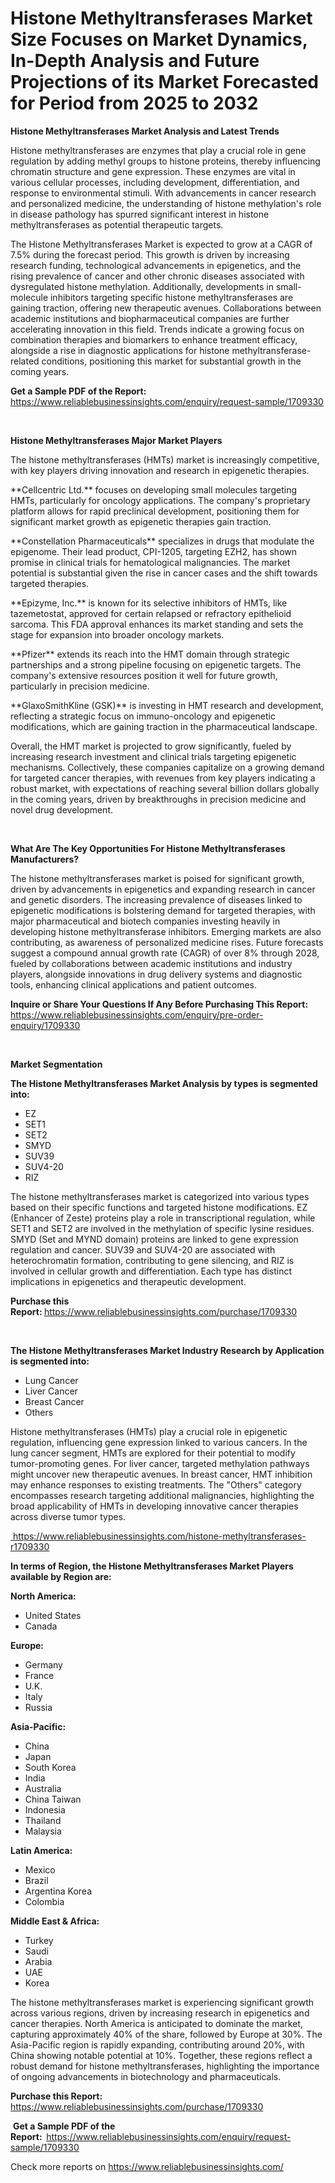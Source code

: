 <p><h1>Histone Methyltransferases Market Size Focuses on Market Dynamics, In-Depth Analysis and Future Projections of its Market Forecasted for Period from 2025 to 2032</h1></p><p><strong>Histone Methyltransferases Market Analysis and Latest Trends</strong></p>
<p><p>Histone methyltransferases are enzymes that play a crucial role in gene regulation by adding methyl groups to histone proteins, thereby influencing chromatin structure and gene expression. These enzymes are vital in various cellular processes, including development, differentiation, and response to environmental stimuli. With advancements in cancer research and personalized medicine, the understanding of histone methylation's role in disease pathology has spurred significant interest in histone methyltransferases as potential therapeutic targets.</p><p>The Histone Methyltransferases Market is expected to grow at a CAGR of 7.5% during the forecast period. This growth is driven by increasing research funding, technological advancements in epigenetics, and the rising prevalence of cancer and other chronic diseases associated with dysregulated histone methylation. Additionally, developments in small-molecule inhibitors targeting specific histone methyltransferases are gaining traction, offering new therapeutic avenues. Collaborations between academic institutions and biopharmaceutical companies are further accelerating innovation in this field. Trends indicate a growing focus on combination therapies and biomarkers to enhance treatment efficacy, alongside a rise in diagnostic applications for histone methyltransferase-related conditions, positioning this market for substantial growth in the coming years.</p></p>
<p><strong>Get a Sample PDF of the Report:&nbsp;</strong> <a href="https://www.reliablebusinessinsights.com/enquiry/request-sample/1709330?utm_campaign=3170&utm_medium=2&utm_source=Github&utm_content=ia&utm_term=08032025&utm_id=histone-methyltransferases">https://www.reliablebusinessinsights.com/enquiry/request-sample/1709330</a></p>
<p>&nbsp;</p>
<p><strong>Histone Methyltransferases Major Market Players</strong></p>
<p><p>The histone methyltransferases (HMTs) market is increasingly competitive, with key players driving innovation and research in epigenetic therapies. </p><p>**Cellcentric Ltd.** focuses on developing small molecules targeting HMTs, particularly for oncology applications. The company's proprietary platform allows for rapid preclinical development, positioning them for significant market growth as epigenetic therapies gain traction.</p><p>**Constellation Pharmaceuticals** specializes in drugs that modulate the epigenome. Their lead product, CPI-1205, targeting EZH2, has shown promise in clinical trials for hematological malignancies. The market potential is substantial given the rise in cancer cases and the shift towards targeted therapies.</p><p>**Epizyme, Inc.** is known for its selective inhibitors of HMTs, like tazemetostat, approved for certain relapsed or refractory epithelioid sarcoma. This FDA approval enhances its market standing and sets the stage for expansion into broader oncology markets.</p><p>**Pfizer** extends its reach into the HMT domain through strategic partnerships and a strong pipeline focusing on epigenetic targets. The company's extensive resources position it well for future growth, particularly in precision medicine.</p><p>**GlaxoSmithKline (GSK)** is investing in HMT research and development, reflecting a strategic focus on immuno-oncology and epigenetic modifications, which are gaining traction in the pharmaceutical landscape.</p><p>Overall, the HMT market is projected to grow significantly, fueled by increasing research investment and clinical trials targeting epigenetic mechanisms. Collectively, these companies capitalize on a growing demand for targeted cancer therapies, with revenues from key players indicating a robust market, with expectations of reaching several billion dollars globally in the coming years, driven by breakthroughs in precision medicine and novel drug development.</p></p>
<p>&nbsp;</p>
<p><strong>What Are The Key Opportunities For Histone Methyltransferases Manufacturers?</strong></p>
<p><p>The histone methyltransferases market is poised for significant growth, driven by advancements in epigenetics and expanding research in cancer and genetic disorders. The increasing prevalence of diseases linked to epigenetic modifications is bolstering demand for targeted therapies, with major pharmaceutical and biotech companies investing heavily in developing histone methyltransferase inhibitors. Emerging markets are also contributing, as awareness of personalized medicine rises. Future forecasts suggest a compound annual growth rate (CAGR) of over 8% through 2028, fueled by collaborations between academic institutions and industry players, alongside innovations in drug delivery systems and diagnostic tools, enhancing clinical applications and patient outcomes.</p></p>
<p><strong>Inquire or Share Your Questions If Any Before Purchasing This Report:</strong> <a href="https://www.reliablebusinessinsights.com/enquiry/pre-order-enquiry/1709330?utm_campaign=3170&utm_medium=2&utm_source=Github&utm_content=ia&utm_term=08032025&utm_id=histone-methyltransferases">https://www.reliablebusinessinsights.com/enquiry/pre-order-enquiry/1709330</a></p>
<p>&nbsp;</p>
<p><strong>Market Segmentation</strong></p>
<p><strong>The Histone Methyltransferases Market Analysis by types is segmented into:</strong></p>
<p><ul><li>EZ</li><li>SET1</li><li>SET2</li><li>SMYD</li><li>SUV39</li><li>SUV4-20</li><li>RIZ</li></ul></p>
<p><p>The histone methyltransferases market is categorized into various types based on their specific functions and targeted histone modifications. EZ (Enhancer of Zeste) proteins play a role in transcriptional regulation, while SET1 and SET2 are involved in the methylation of specific lysine residues. SMYD (Set and MYND domain) proteins are linked to gene expression regulation and cancer. SUV39 and SUV4-20 are associated with heterochromatin formation, contributing to gene silencing, and RIZ is involved in cellular growth and differentiation. Each type has distinct implications in epigenetics and therapeutic development.</p></p>
<p><strong>Purchase this Report:&nbsp;</strong><a href="https://www.reliablebusinessinsights.com/purchase/1709330?utm_campaign=3170&utm_medium=2&utm_source=Github&utm_content=ia&utm_term=08032025&utm_id=histone-methyltransferases">https://www.reliablebusinessinsights.com/purchase/1709330</a></p>
<p>&nbsp;</p>
<p><strong>The Histone Methyltransferases Market Industry Research by Application is segmented into:</strong></p>
<p><ul><li>Lung Cancer</li><li>Liver Cancer</li><li>Breast Cancer</li><li>Others</li></ul></p>
<p><p>Histone methyltransferases (HMTs) play a crucial role in epigenetic regulation, influencing gene expression linked to various cancers. In the lung cancer segment, HMTs are explored for their potential to modify tumor-promoting genes. For liver cancer, targeted methylation pathways might uncover new therapeutic avenues. In breast cancer, HMT inhibition may enhance responses to existing treatments. The "Others" category encompasses research targeting additional malignancies, highlighting the broad applicability of HMTs in developing innovative cancer therapies across diverse tumor types.</p></p>
<p><a href="https://www.reliablebusinessinsights.com/histone-methyltransferases-r1709330?utm_campaign=3170&utm_medium=2&utm_source=Github&utm_content=ia&utm_term=08032025&utm_id=histone-methyltransferases">&nbsp;https://www.reliablebusinessinsights.com/histone-methyltransferases-r1709330</a></p>
<p><strong>In terms of Region, the Histone Methyltransferases Market Players available by Region are:</strong></p>
<p>
    <p> <strong> North America: </strong>
        <ul>
            <li>United States</li>
            <li>Canada</li>
        </ul>
        </p> 
    <p> <strong> Europe: </strong>
        <ul>
            <li>Germany</li>
            <li>France</li>
            <li>U.K.</li>
            <li>Italy</li>
            <li>Russia</li>
        </ul>
        </p> 
    <p> <strong> Asia-Pacific: </strong>
        <ul>
            <li>China</li>
            <li>Japan</li>
            <li>South Korea</li>
            <li>India</li>
            <li>Australia</li>
            <li>China Taiwan</li>
            <li>Indonesia</li>
            <li>Thailand</li>
            <li>Malaysia</li>
        </ul>
        </p> 
    <p> <strong> Latin America: </strong>
        <ul>
            <li>Mexico</li>
            <li>Brazil</li>
            <li>Argentina Korea</li>
            <li>Colombia</li>
        </ul>
        </p> 
    <p> <strong> Middle East & Africa: </strong>
        <ul>
            <li>Turkey</li>
            <li>Saudi</li>
            <li>Arabia</li>
            <li>UAE</li>
            <li>Korea</li>
        </ul>
    </p>
    </p>
<p><p>The histone methyltransferases market is experiencing significant growth across various regions, driven by increasing research in epigenetics and cancer therapies. North America is anticipated to dominate the market, capturing approximately 40% of the share, followed by Europe at 30%. The Asia-Pacific region is rapidly expanding, contributing around 20%, with China showing notable potential at 10%. Together, these regions reflect a robust demand for histone methyltransferases, highlighting the importance of ongoing advancements in biotechnology and pharmaceuticals.</p></p>
<p><strong>Purchase this Report: </strong><a href="https://www.reliablebusinessinsights.com/purchase/1709330?utm_campaign=3170&utm_medium=2&utm_source=Github&utm_content=ia&utm_term=08032025&utm_id=histone-methyltransferases">https://www.reliablebusinessinsights.com/purchase/1709330</a></p>
<p>&nbsp;<strong>Get a Sample PDF of the Report:&nbsp;&nbsp;</strong><a href="https://www.reliablebusinessinsights.com/enquiry/request-sample/1709330?utm_campaign=3170&utm_medium=2&utm_source=Github&utm_content=ia&utm_term=08032025&utm_id=histone-methyltransferases">https://www.reliablebusinessinsights.com/enquiry/request-sample/1709330</a></p>
<p><strong></strong></p>
<p>Check more reports on <a href="https://www.reliablebusinessinsights.com/?utm_campaign=3170&utm_medium=2&utm_source=Github&utm_content=ia&utm_term=08032025&utm_id=histone-methyltransferases">https://www.reliablebusinessinsights.com/</a></p>